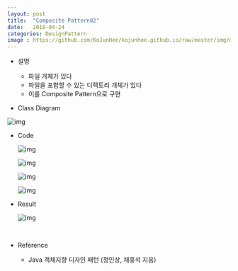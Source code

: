 ```yaml
---
layout: post
title:  "Composite Pattern02"
date:   2018-04-24
categories: DesignPattern
image : https://github.com/KoJunHee/kojunhee.github.io/raw/master/img/dpci.png
---
```


- 설명
  - 파일 개체가 있다
  - 파일을 포함할 수 있는 디렉토리 개체가 있다
  - 이를 Composite Pattern으로 구현


- Class Diagram

![img](https://github.com/KoJunHee/kojunhee.github.io/raw/master/img/compp01.png)

- Code

  ![img](https://github.com/KoJunHee/kojunhee.github.io/raw/master/img/compp02.png)

  ![img](https://github.com/KoJunHee/kojunhee.github.io/raw/master/img/compp03.png)

  ![img](https://github.com/KoJunHee/kojunhee.github.io/raw/master/img/compp04.png)

  ![img](https://github.com/KoJunHee/kojunhee.github.io/raw/master/img/compp05.png)

- Result

  ![img](https://github.com/KoJunHee/kojunhee.github.io/raw/master/img/compRes.png)

  ​

- Reference

  - Java 객체지향 디자인 패턴 (정인상, 채홍석 지음)





